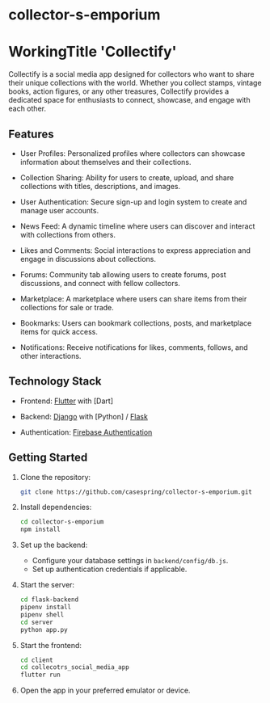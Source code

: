 # collector-s-emporium

# WorkingTitle 'Collectify'

Collectify is a social media app designed for collectors who want to share their unique collections with the world. Whether you collect stamps, vintage books, action figures, or any other treasures, Collectify provides a dedicated space for enthusiasts to connect, showcase, and engage with each other.

## Features


- User Profiles: Personalized profiles where collectors can showcase information about themselves and their collections.

- Collection Sharing: Ability for users to create, upload, and share collections with titles, descriptions, and images.

- User Authentication: Secure sign-up and login system to create and manage user accounts.

- News Feed: A dynamic timeline where users can discover and interact with collections from others.

- Likes and Comments: Social interactions to express appreciation and engage in discussions about collections.

- Forums: Community tab allowing users to create forums, post discussions, and connect with fellow collectors.

- Marketplace: A marketplace where users can share items from their collections for sale or trade.

- Bookmarks: Users can bookmark collections, posts, and marketplace items for quick access.

- Notifications: Receive notifications for likes, comments, follows, and other interactions.

## Technology Stack

- Frontend: [Flutter](https://docs.flutter.dev/) with [Dart]

- Backend: [Django](https://www.djangoproject.com/) with [Python] / [Flask](https://flask.palletsprojects.com/en/3.0.x/)

- Authentication: [Firebase Authentication](https://firebase.google.com/products/auth) 

## Getting Started

1. Clone the repository:

   ```bash
   git clone https://github.com/casespring/collector-s-emporium.git
   ```

2. Install dependencies:

   ```bash
   cd collector-s-emporium
   npm install
   ```

3. Set up the backend:

   - Configure your database settings in `backend/config/db.js`.
   - Set up authentication credentials if applicable.

4. Start the server:

   ```bash
   cd flask-backend
   pipenv install
   pipenv shell
   cd server
   python app.py
   ```

5. Start the frontend:

   ```bash
   cd client
   cd collecotrs_social_media_app
   flutter run 
   ```

6. Open the app in your preferred emulator or device.